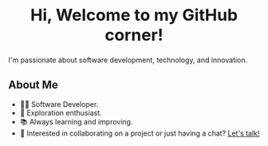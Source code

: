 ### <div align= "center"> <h1 align="center">Hi, Welcome to my GitHub corner!</h1></div>

I'm passionate about software development, technology, and innovation.

## About Me
- 👨‍💻 Software Developer.
- 🔭 Exploration enthusiast.
- 📚 Always learning and improving.
- 💬 Interested in collaborating on a project or just having a chat? [Let's talk!](mailto:jsephxy@gmail.com)

<!--
**sephf/sephf** is a ✨ _special_ ✨ repository because its `README.md` (this file) appears on your GitHub profile.

Here are some ideas to get you started:

- 🔭 I’m currently working on ...
- 🌱 I’m currently learning ...
- 👯 I’m looking to collaborate on ...
- 🤔 I’m looking for help with ...
- 💬 Ask me about ...
- 📫 How to reach me: ...
- 😄 Pronouns: ...
- ⚡ Fun fact: ...
-->
